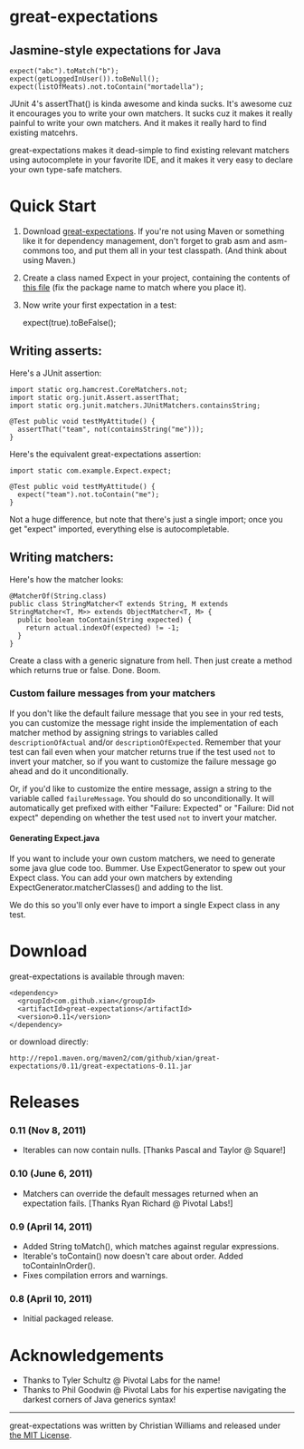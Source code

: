 great-expectations
==================

## Jasmine-style expectations for Java

    expect("abc").toMatch("b");
    expect(getLoggedInUser()).toBeNull();
    expect(listOfMeats).not.toContain("mortadella");

JUnit 4's assertThat() is kinda awesome and kinda sucks. It's awesome cuz it encourages you to write your own matchers. It sucks cuz it makes it really painful to write your own matchers. And it makes it really hard to find existing matcehrs.

great-expectations makes it dead-simple to find existing relevant matchers using autocomplete in your favorite IDE, and it makes it very easy to declare your own type-safe matchers.

Quick Start
===========

1. Download [great-expectations](http://mvnrepository.com/artifact/com.github.xian/great-expectations). If you're not using Maven or something like it for dependency management, don't forget to grab asm and asm-commons too, and put them all in your test classpath. (And think about using Maven.)
1. Create a class named Expect in your project, containing the contents of [this file](https://github.com/xian/great-expectations/raw/master/sample/src/test/java/com/example/Expect.java) (fix the package name to match where you place it).
1. Now write your first expectation in a test:

    expect(true).toBeFalse();

## Writing asserts:

Here's a JUnit assertion:

    import static org.hamcrest.CoreMatchers.not;
    import static org.junit.Assert.assertThat;
    import static org.junit.matchers.JUnitMatchers.containsString;

    @Test public void testMyAttitude() {
      assertThat("team", not(containsString("me")));
    }

Here's the equivalent great-expectations assertion:

    import static com.example.Expect.expect;

    @Test public void testMyAttitude() {
      expect("team").not.toContain("me");
    }

Not a huge difference, but note that there's just a single import; once you get "expect" imported, everything else is autocompletable.

## Writing matchers:

Here's how the matcher looks:

    @MatcherOf(String.class)
    public class StringMatcher<T extends String, M extends StringMatcher<T, M>> extends ObjectMatcher<T, M> {
      public boolean toContain(String expected) {
        return actual.indexOf(expected) != -1;
      }
    }

Create a class with a generic signature from hell. Then just create a method which returns true or false. Done. Boom.

### Custom failure messages from your matchers

If you don't like the default failure message that you see in your red tests, you can customize the message right inside the implementation of each matcher method by assigning strings to variables called ```descriptionOfActual``` and/or ```descriptionOfExpected```.  Remember that your test can fail even when your matcher returns true if the test used ```not``` to invert your matcher, so if you want to customize the failure message go ahead and do it unconditionally.

Or, if you'd like to customize the entire message, assign a string to the variable called ```failureMessage```.  You should do so unconditionally.  It will automatically get prefixed with either "Failure: Expected" or "Failure: Did not expect" depending on whether the test used ```not``` to invert your matcher.

#### Generating Expect.java

If you want to include your own custom matchers, we need to generate some java glue code too. Bummer. Use ExpectGenerator to spew out your Expect class. You can add your own matchers by extending ExpectGenerator.matcherClasses() and adding to the list.

We do this so you'll only ever have to import a single Expect class in any test.

Download
========

great-expectations is available through maven:

    <dependency>
      <groupId>com.github.xian</groupId>
      <artifactId>great-expectations</artifactId>
      <version>0.11</version>
    </dependency>

or download directly:

    http://repo1.maven.org/maven2/com/github/xian/great-expectations/0.11/great-expectations-0.11.jar

Releases
========

### 0.11 (Nov 8, 2011)
* Iterables can now contain nulls. [Thanks Pascal and Taylor @ Square!]

### 0.10 (June 6, 2011)
* Matchers can override the default messages returned when an expectation fails. [Thanks Ryan Richard @ Pivotal Labs!]

### 0.9 (April 14, 2011)
* Added String toMatch(), which matches against regular expressions.
* Iterable's toContain() now doesn't care about order. Added toContainInOrder().
* Fixes compilation errors and warnings.

### 0.8 (April 10, 2011)
* Initial packaged release.

Acknowledgements
================
* Thanks to Tyler Schultz @ Pivotal Labs for the name!
* Thanks to Phil Goodwin @ Pivotal Labs for his expertise navigating the darkest corners of Java generics syntax!

---

great-expectations was written by Christian Williams and released under [the MIT License](https://github.com/xian/great-expectations/blob/master/LICENSE.txt).
